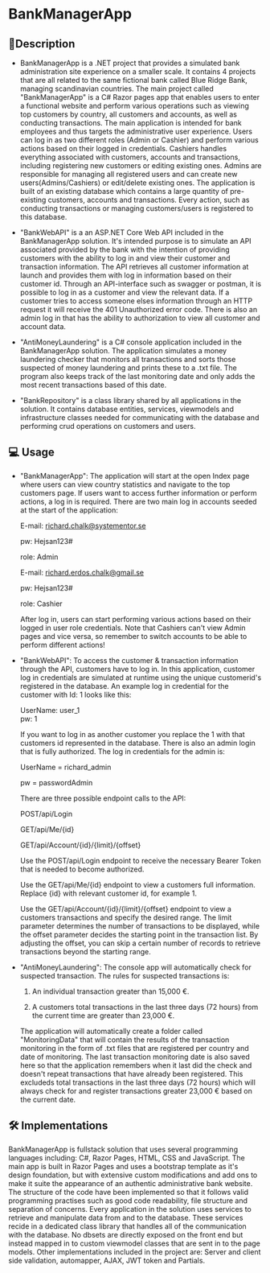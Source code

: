 # BankManagerApp

## 📃Description
* BankManagerApp is a .NET project that provides a simulated bank administration site experience on a smaller scale. It contains 4 projects that are all related to the same fictional bank called Blue Ridge Bank, managing scandinavian countries. The main project called "BankManagerApp" is a C# Razor pages app that enables users to enter a functional website and perform various operations such as viewing top customers by country, all customers and accounts, as well as conducting transactions. The main application is intended for bank employees and thus targets the administrative user experience. Users can log in as two different roles (Admin or Cashier) and perform various actions based on their logged in credentials. Cashiers handles everything associated with customers, accounts and transactions, including registering new customers or editing existing ones. Admins are responsible for managing all registered users and can create new users(Admins/Cashiers) or edit/delete existing ones. The application is built of an existing database which contains a large quantity of pre-existing customers, accounts and transactions. Every action, such as conducting transactions or managing customers/users is registered to this database.        

* "BankWebAPI" is a an ASP.NET Core Web API included in the BankManagerApp solution. It's intended purpose is to simulate an API associated provided by the bank with the intention of providing customers with the ability to log in and view their customer and transaction information. The API retrieves all customer information at launch and provides them with log in information based on their customer id. Through an API-interface such as swagger or postman, it is possible to log in as a customer and view the relevant data. If a customer tries to access someone elses information through an HTTP request it will receive the 401 Unauthorized error code. There is also an admin log in that has the ability to authorization to view all customer and account data.      

* "AntiMoneyLaundering" is a C# console application included in the BankManagerApp solution. The application simulates a money laundering checker that monitors all transactions and sorts those suspected of money laundering and prints these to a .txt file. The program also keeps track of the last monitoring date and only adds the most recent transactions based of this date. 

* "BankRepository" is a class library shared by all applications in the solution. It contains database entities, services, viewmodels and infrastructure classes needed for communicating with the database and performing crud operations on customers and users.

## :computer: Usage
* "BankManagerApp": The application will start at the open Index page where users can view country statistics and navigate to the top customers page. If users want to access further information or perform actions, a log in is required. There are two main log in accounts seeded at the start of the application:


  E-mail: richard.chalk@systementor.se
  
  pw: Hejsan123#
  
  role: Admin 
 
  E-mail: richard.erdos.chalk@gmail.se 
  
  pw: Hejsan123# 
  
  role: Cashier

  After log in, users can start performing various actions based on their logged in user role credentials. Note that Cashiers can't view Admin pages and vice versa, so remember to switch accounts to be able to perform     different actions!   

* "BankWebAPI": To access the customer & transaction information through the API, customers have to log in. In this application, customer log in credentials are simulated at runtime using the unique customerid's registered in the database. An example log in credential for the customer with Id: 1 looks like this: 

  UserName: user_1   
  pw: 1

  If you want to log in as another customer you replace the 1 with that customers id represented in the database. There is also an admin login that is fully authorized. The log in credentials for the admin is:
  
     UserName = richard_admin
     
     pw = passwordAdmin
     
     There are three possible endpoint calls to the API: 
      
     POST/api/Login
     
     GET/api/Me/{id}
     
     GET/api/Account/{id}/{limit}/{offset}
     
     Use the POST/api/Login endpoint to receive the necessary Bearer Token that is needed to become authorized.
     
     Use the GET/api/Me/{id} endpoint to view a customers full information. Replace {id} with relevant customer id, for example 1.
     
     Use the GET/api/Account/{id}/{limit}/{offset} endpoint to view a customers transactions and specify the desired range. The limit parameter determines the number of transactions to be displayed, while the offset parameter decides the starting point in the transaction list. By adjusting the offset, you can skip a certain number of records to retrieve transactions beyond the starting range.
     
 * "AntiMoneyLaundering": The console app will automatically check for suspected transaction. The rules for suspected transactions is:
 
    1. An individual transaction greater than 15,000 €.
    
    2. A customers total transactions in the last three days (72 hours) from the current time are greater than 23,000 €.


    The application will automatically create a folder called "MonitoringData" that will contain the results of the transaction monitoring in the form of .txt files that are registered per country and date of monitoring.  The last transaction monitoring date is also saved here so that the application remembers when it last did the check and doesn't repeat transactions that have already been registered. This excludeds total transactions in the last three days (72 hours) which will always check for and register transactions greater 23,000 € based on the current date. 
    
## 🛠️ Implementations
 BankManagerApp is fullstack solution that uses several programming languages including: C#, Razor Pages, HTML, CSS and JavaScript. The main app is built in Razor Pages and uses a bootstrap template as it's design foundation, but with extensive custom modifications and add ons to make it suite the appearance of an authentic administrative bank website. The structure of the code have been implemented so that it follows valid programming practises such as good code readability, file structure and separation of concerns. Every application in the solution uses services to retrieve and manipulate data from and to the database. These services recide in a dedicated class library that handles all of the communication with the database. No dbsets are directly exposed on the front end but instead mapped in to custom viewmodel classes that are sent in to the page models. Other implementations included in the project are: Server and client side validation, automapper, AJAX, JWT token and Partials.
    
    




